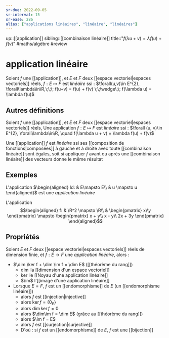 ```yaml
---
sr-due: 2022-09-05
sr-interval: 15
sr-ease: 286
alias: ["applications linéaires", "linéaire", "linéaires"]
---
```

up::[[application]]
sibling::[[combinaison linéaire]]
title::"$f(\lambda u+v) = \lambda f(u) + f(v)$"
#maths/algèbre #review
# application linéaire
Soient $f$ une [[application]], et $E$ et $F$ deux [[espace vectoriel|espaces vectoriels]] réels,
$f: E \mapsto F$ est _linéaire_ ssi :
$\forall(u,v)\in E^{2}, \forall\lambda\in\R,\;\;\; f(u+v) = f(u) + f(v) \;\;\wedge\;\; f(\lambda u) = \lambda f(u)$


## Autres définitions
Soient $f$ une [[application]], et $E$ et $F$ deux [[espace vectoriel|espaces vectoriels]] réels,
Une application $f: E \mapsto F$ est _linéaire_ ssi :
$\forall (u, v)\in E^{2}, \forall\lambda\in\R, \quad f(\lambda u + v) = \lambda f(u) + f(v)$

Une [[application]] $f$ est _linéaire_ ssi ses [[composition de fonctions|composées]] à gauche et à droite avec toute [[combinaison linéaire]] sont égales, soit si appliquer $f$ avant ou après une [[combinaison linéaire]]  des vecteurs donne le même résultat


## Exemples

L'application $\begin{aligned} Id: & E\mapsto E\\ & u \mapsto u \end{aligned}$ est une _application linéaire_

L'application $$\begin{aligned}
f: & \R^2 \mapsto \R\\
   & \begin{pmatrix} x\\y \end{pmatrix}
     \mapsto
     \begin{pmatrix}
         x + y\\
         x - y\\
         2x + 3y
     \end{pmatrix}
\end{aligned}$$

## Propriétés

Soient $E$ et $F$ deux [[espace vectoriel|espaces vectoriels]] réels de dimension finie, et $f: E\rightarrow F$ une _application linéaire_, alors :

  - $\dim \ker f + \dim \im f = \dim E$ ([[théorème du rang]])
      - $\dim$ la [[dimension d'un espace vectoriel]]
      - $\ker$ le [[Noyau d'une application linéaire]]
      - $\im$ l'[[image d'une application linéaire]]
  - Lorsque $E = F$, $f$ est un [[endomorphisme]] de $E$ (un [[endomorphisme linéaire]])
      - alors $f$ est [[injection|injective]]
      - alors $\ker f = \{0_E\}$
      - alors $\dim\ker f = 0$
      - alors $\dim\im f = \dim E$ (grâce au [[théorème du rang]])
      - alors $\im f = E$
      - alors $f$ est [[surjection|surjective]]
      - D'où : si $f$ est un [[endomorphisme]] de $E$, $f$ est une [[bijection]]


